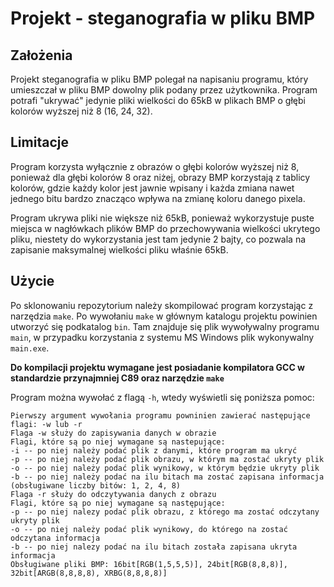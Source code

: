 # Projekt - steganografia w pliku BMP
## Założenia
Projekt steganografia w pliku BMP polegał na napisaniu programu, który
umieszczał w pliku BMP dowolny plik podany przez użytkownika.
Program potrafi "ukrywać" jedynie pliki wielkości do 65kB w plikach BMP o
głębi kolorów wyższej niż 8 (16, 24, 32).
## Limitacje
Program korzysta wyłącznie z obrazów o głębi kolorów wyższej niż 8,
ponieważ dla głębi kolorów 8 oraz niżej, obrazy BMP korzystają z tablicy
kolorów, gdzie każdy kolor jest jawnie wpisany i każda zmiana nawet jednego
bitu bardzo znacząco wpływa na zmianę koloru danego pixela.

Program ukrywa pliki nie większe niż 65kB, ponieważ wykorzystuje puste
miejsca w nagłówkach plików BMP do przechowywania wielkości ukrytego pliku,
niestety do wykorzystania jest tam jedynie 2 bajty, co pozwala na zapisanie
maksymalnej wielkości pliku właśnie 65kB.
## Użycie
Po sklonowaniu repozytorium należy skompilować program korzystając z
narzędzia `make`. Po wywołaniu `make` w głównym katalogu projektu powinien
utworzyć się podkatalog `bin`. Tam znajduje się plik wywoływalny programu `main`,
w przypadku korzystania z systemu MS Windows plik wykonywalny `main.exe`.

**Do kompilacji projektu wymagane jest posiadanie kompilatora GCC w standardzie
przynajmniej C89 oraz narzędzie `make`**

Program można wywołać z flagą `-h`, wtedy wyświetli się poniższa pomoc:

    Pierwszy argument wywołania programu powninien zawierać następujące flagi: -w lub -r
    Flaga -w służy do zapisywania danych w obrazie
    Flagi, które są po niej wymagane są nastepujące:
    -i -- po niej należy podać plik z danymi, które program ma ukryć
    -p -- po niej należy podać plik obrazu, w którym ma zostać ukryty plik
    -o -- po niej należy podać plik wynikowy, w którym będzie ukryty plik
    -b -- po niej należy podać na ilu bitach ma zostać zapisana informacja (obsługiwane liczby bitów: 1, 2, 4, 8)
    Flaga -r służy do odczytywania danych z obrazu
    Flagi, które są po niej wymagane są następujące:
    -p -- po niej nalezy podać plik obrazu, z którego ma zostać odczytany ukryty plik
    -o -- po niej należy podać plik wynikowy, do którego na zostać odczytana informacja
    -b -- po niej nalezy podać na ilu bitach została zapisana ukryta informacja
    Obsługiwane pliki BMP: 16bit[RGB(1,5,5,5)], 24bit[RGB(8,8,8)], 32bit[ARGB(8,8,8,8), XRBG(8,8,8,8)]
